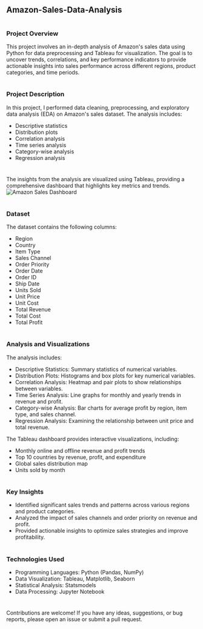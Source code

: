 ## Amazon-Sales-Data-Analysis
#
### Project Overview
This project involves an in-depth analysis of Amazon's sales data using Python for data preprocessing and Tableau for visualization. The goal is to uncover trends, correlations, and key performance indicators to provide actionable insights into sales performance across different regions, product categories, and time periods.
#
### Project Description
In this project, I performed data cleaning, preprocessing, and exploratory data analysis (EDA) on Amazon's sales dataset. The analysis includes:

- Descriptive statistics  
- Distribution plots  
- Correlation analysis  
- Time series analysis  
- Category-wise analysis  
- Regression analysis  
#

The insights from the analysis are visualized using Tableau, providing a comprehensive dashboard that highlights key metrics and trends.
![Amazon Sales Dashboard](https://drive.google.com/file/d/19Qkblg3pQougWRVi-wLgU262iLAop6NR/view?usp=sharing)  
#
  
### Dataset
The dataset contains the following columns:

- Region  
- Country  
- Item Type  
- Sales Channel  
- Order Priority  
- Order Date  
- Order ID  
- Ship Date  
- Units Sold  
- Unit Price  
- Unit Cost  
- Total Revenue  
- Total Cost  
- Total Profit
#

### Analysis and Visualizations
The analysis includes:

- Descriptive Statistics: Summary statistics of numerical variables.  
- Distribution Plots: Histograms and box plots for key numerical variables.  
- Correlation Analysis: Heatmap and pair plots to show relationships between variables.  
- Time Series Analysis: Line graphs for monthly and yearly trends in revenue and profit.  
- Category-wise Analysis: Bar charts for average profit by region, item type, and sales channel.  
- Regression Analysis: Examining the relationship between unit price and total revenue.  

The Tableau dashboard provides interactive visualizations, including:

- Monthly online and offline revenue and profit trends
- Top 10 countries by revenue, profit, and expenditure
- Global sales distribution map
- Units sold by month
#

### Key Insights
- Identified significant sales trends and patterns across various regions and product categories.  
- Analyzed the impact of sales channels and order priority on revenue and profit.
- Provided actionable insights to optimize sales strategies and improve profitability.
#

### Technologies Used
- Programming Languages: Python (Pandas, NumPy)
- Data Visualization: Tableau, Matplotlib, Seaborn
- Statistical Analysis: Statsmodels
- Data Processing: Jupyter Notebook
#
#

Contributions are welcome! If you have any ideas, suggestions, or bug reports, please open an issue or submit a pull request.
